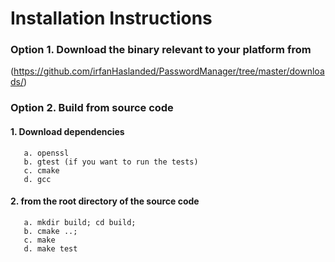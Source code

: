 # Installation Instructions

### Option 1. **Download the binary** relevant to your platform from 
(https://github.com/irfanHaslanded/PasswordManager/tree/master/downloads/)

### Option 2. **Build from source code**


#### 1. **Download dependencies**
```
   a. openssl
   b. gtest (if you want to run the tests)
   c. cmake
   d. gcc
```
#### 2. **from the root directory of the source code**
```
   a. mkdir build; cd build;
   b. cmake ..;
   c. make
   d. make test
```

